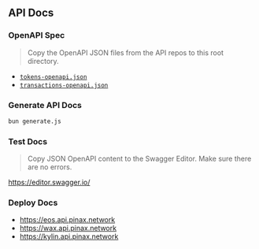 ## API Docs

### OpenAPI Spec

> Copy the OpenAPI JSON files from the API repos to this root directory.

- [`tokens-openapi.json`](https://github.com/pinax-network/antelope-token-api/blob/main/static/%40typespec/openapi3/openapi.json)
- [`transactions-openapi.json`](https://github.com/pinax-network/antelope-transactions-api/blob/main/static/%40typespec/openapi3/openapi.json)

### Generate API Docs

```bash
bun generate.js
```

### Test Docs

> Copy JSON OpenAPI content to the Swagger Editor.
> Make sure there are no errors.

<https://editor.swagger.io/>

### Deploy Docs

- <https://eos.api.pinax.network>
- <https://wax.api.pinax.network>
- <https://kylin.api.pinax.network>
